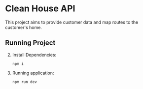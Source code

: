 # Clean House API

This project aims to provide customer data and map routes to the customer's home.

## Running Project

2. Install Dependencies:
     ```shell
     npm i
     ```

3. Running application:
     ```shell
     npm run dev
     ```